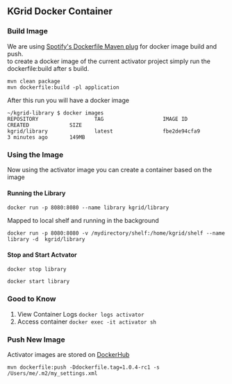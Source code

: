 
## KGrid Docker Container


### Build Image
We are using [Spotify's Dockerfile Maven plug](https://github.com/spotify/dockerfile-maven) for docker image build and push.  
to create a docker image of the current activator project simply run the dockerfile:build after s build.  

``` 
mvn clean package
mvn dockerfile:build -pl application
```

After this run you will have a docker image 
```
~/kgrid-library $ docker images
REPOSITORY                  TAG                   IMAGE ID            CREATED             SIZE
kgrid/library               latest                fbe2de94cfa9        3 minutes ago       149MB

```
### Using the Image
Now using the activator image you can create a container based on the image

#### Running the Library 

```docker run -p 8080:8080 --name library kgrid/library```

Mapped to local shelf and running in the background

```docker run -p 8080:8080 -v /mydirectory/shelf:/home/kgrid/shelf --name library -d  kgrid/library ```

#### Stop and Start Actvator

```docker stop library```

```docker start library```


### Good to Know

1. View Container Logs  ```docker logs activator```
1. Access container ```docker exec -it activator sh```

### Push New Image

Activator images are stored on [DockerHub](https://cloud.docker.com/u/kgrid/repository/docker/kgrid/activator) 

```mvn dockerfile:push -Ddockerfile.tag=1.0.4-rc1 -s /Users/me/.m2/my_settings.xml ```



